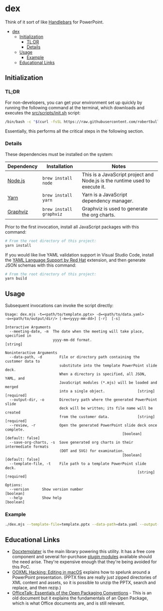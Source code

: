 # dex

Think of it sort of like [Handlebars](https://handlebarsjs.com/) for PowerPoint.

- [dex](#dex)
  - [Initialization](#initialization)
    - [TL;DR](#tldr)
    - [Details](#details)
  - [Usage](#usage)
    - [Example](#example)
  - [Educational Links](#educational-links)

## Initialization

### TL;DR

For non-developers, you can get your environment set up quickly by running the following command at the terminal, which downloads and executes the [src/scripts/init.sh](src/scripts/init.sh) script:

```bash
/bin/bash -c "$(curl -fsSL https://raw.githubusercontent.com/robertbullen/dex/master/src/scripts/init.sh)"
```

Essentially, this performs all the critical steps in the following section.

### Details

These dependencies must be installed on the system:

| Dependency | Installation | Notes |
| --- | --- | --- |
| [Node.js](https://nodejs.org/) | `brew install node` | This is a JavaScript project and Node.js is the runtime used to execute it. |
| [Yarn](https://yarnpkg.com/) | `brew install yarn` | Yarn is a JavaScript dependency manager. |
| [Graphviz](https://graphviz.org/) | `brew install graphviz` | Graphviz is used to generate the org charts. |

Prior to the first invocation, install all JavaScript packages with this command:

```bash
# From the root directory of this project:
yarn install
```

If you would like live YAML validation support in Visual Studio Code, install the [YAML Language Support by Red Hat](https://marketplace.visualstudio.com/items?itemName=redhat.vscode-yaml) extension, and then generate JSON schemas with this command:

```bash
# From the root directory of this project:
yarn build
```

## Usage

Subsequent invocations can invoke the script directly:

```plaintext
Usage: dex.mjs -t=<path/to/template.pptx> -d=<path/to/data.yaml>
-o=<path/to/output/dir/> [-m=<yyyy-mm-dd>] [-r]  [-s]

Interactive Arguments
  --meeting-date, -m  The date when the meeting will take place, specified in
                      yyyy-mm-dd format.                                [string]

Noninteractive Arguments
  --data-path, -d        File or directory path containing the customer data to
                         substitute into the template PowerPoint slide deck.
                         When a directory is specified, all JSON, YAML, and
                         JavaScript modules (*.mjs) will be loaded and merged
                         into a single object.               [string] [required]
  --output-dir, -o       Directory path where the generated PowerPoint slide
                         deck will be written; its file name will be created
                         from the customer data.             [string] [required]
  --review, -r           Open the generated PowerPoint slide deck once complete.
                                                      [boolean] [default: false]
  --save-org-charts, -s  Save generated org charts in their intermediate formats
                         (DOT and SVG) for examination.
                                                      [boolean] [default: false]
  --template-file, -t    File path to a template PowerPoint slide deck.
                                                             [string] [required]

Options:
  --version      Show version number                                   [boolean]
  --help         Show help                                             [boolean]
```

### Example

```bash
./dex.mjs --template-file=template.pptx --data-path=data.yaml --output-dir=output --review
```

## Educational Links

-   [Docxtemplater](https://docxtemplater.com/docs/get-started-node/) is the main library powering this utility. It has a free core component and several for-purchase [plugin modules](https://docxtemplater.com/pricing/) available should the need arise. They're expensive enough that they're being avoided for this PoC.
-   [OOXML Hacking: Editing in macOS](https://www.brandwares.com/bestpractices/2015/11/xml-hacking-editing-in-os-x/) explains how to spelunk around a PowerPoint presentation. (PPTX files are really just zipped directories of XML content and assets, so it is possible to unzip the PPTX, search and replace, and then rezip.)
-   [OfficeTalk: Essentials of the Open Packaging Conventions](<https://docs.microsoft.com/en-us/previous-versions/office/office-12/ee361919(v=office.12)>) - This is an old document but it explains the fundamentals of an Open Package, which is what Office documents are, and is still relevant.
